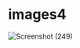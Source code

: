 # images4
![Screenshot (249)](https://github.com/user-attachments/assets/d3c98692-19c6-4282-812c-672d4fab046b)
